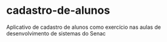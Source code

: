 # cadastro-de-alunos
Aplicativo de cadastro de alunos como exercício nas aulas de desenvolvimento de sistemas do Senac
